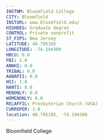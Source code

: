 ```yaml
---
INSTNM: Bloomfield College
CITY: Bloomfield
INSTURL: www.bloomfield.edu/
HIGHDEG: Graduate degree
CONTROL: Private nonprofit
ST_FIPS: New Jersey
LATITUDE: 40.795105
LONGITUDE: -74.194309
HBCU: 0.0
PBI: 1.0
ANNHI: 0.0
TRIBAL: 0.0
AANAPII: 0.0
HSI: 1.0
NANTI: 0.0
MENONLY: 0.0
WOMENONLY: 0.0
RELAFFIL: Presbyterian Church (USA)
CURROPER: 1.0
location: 40.795105, -74.194309
---
```

Bloomfield College